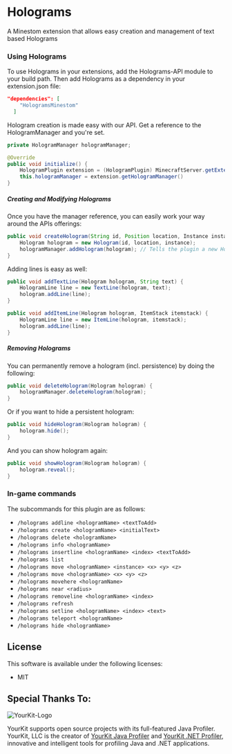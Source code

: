 # Holograms
A Minestom extension that allows easy creation and management of text based Holograms

### Using Holograms

To use Holograms in your extensions, add the Holograms-API module to your build path. Then add Holograms as a dependency in your extension.json file:

```extension.json
"dependencies": [
    "HologramsMinestom"
  ]
```

Hologram creation is made easy with our API. Get a reference to the HologramManager and you're set.

```java
private HologramManager hologramManager;

@Override
public void initialize() {
    HologramPlugin extension = (HologramPlugin) MinecraftServer.getExtensionManager().getExtension("HologramsMinestom");
    this.hologramManager = extension.getHologramManager()
}
```

##### Creating and Modifying Holograms

Once you have the manager reference, you can easily work your way around the APIs offerings:

```java
public void createHologram(String id, Position location, Instance instance) {
    Hologram hologram = new Hologram(id, location, instance);
    hologramManager.addHologram(hologram); // Tells the plugin a new Hologram was added
}
```

Adding lines is easy as well:

```java
public void addTextLine(Hologram hologram, String text) {
    HologramLine line = new TextLine(hologram, text);
    hologram.addLine(line);
}

public void addItemLine(Hologram hologram, ItemStack itemstack) {
    HologramLine line = new ItemLine(hologram, itemstack);
    hologram.addLine(line);
}
```

##### Removing Holograms

You can permanently remove a hologram (incl. persistence) by doing the following:

```java
public void deleteHologram(Hologram hologram) {
    hologramManager.deleteHologram(hologram);
}
```

Or if you want to hide a persistent hologram:

```java
public void hideHologram(Hologram hologram) {
    hologram.hide();
}
```

And you can show hologram again:

```java
public void showHologram(Hologram hologram) {
    hologram.reveal();
}
```

### In-game commands
The subcommands for this plugin are as follows:

* `/holograms addline <hologramName> <textToAdd>`
* `/holograms create <hologramName> <initialText>`
* `/holograms delete <hologramName>`
* `/holograms info <hologramName>`
* `/holograms insertline <hologramName> <index> <textToAdd>`
* `/holograms list`
* `/holograms move <hologramName> <instance> <x> <y> <z>`
* `/holograms move <hologramName> <x> <y> <z>`
* `/holograms movehere <hologramName>`
* `/holograms near <radius>`
* `/holograms removeline <hologramName> <index>`
* `/holograms refresh`
* `/holograms setline <hologramName> <index> <text>`
* `/holograms teleport <hologramName>`
* `/holograms hide <hologramName>`


## License ##
This software is available under the following licenses:

* MIT

Special Thanks To:
-------------

![YourKit-Logo](https://www.yourkit.com/images/yklogo.png)

YourKit supports open source projects with its full-featured Java Profiler. YourKit, LLC is the creator of [YourKit Java Profiler](https://www.yourkit.com/java/profiler/) and [YourKit .NET Profiler](https://www.yourkit.com/.net/profiler/), innovative and intelligent tools for profiling Java and .NET applications.
